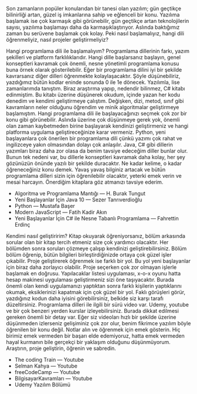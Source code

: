 Son zamanların popüler konularıdan bir tanesi olan yazılım; gün geçtikçe bilinirliği artan, güzel iş imkanlarına sahip ve eğlenceli bir konu. Yazılıma başlamak ise çok karmaşık gibi görünebilir, gün geçtikçe artan teknolojilerin sayısı, yazılıma başlamayı daha da karmaşıklaştırıyor. Aslında baktığımız zaman bu serüvene başlamak çok kolay. Peki nasıl başlamalıyız, hangi dili öğrenmeliyiz, nasıl projeler geliştirmeliyiz?

Hangi programlama dili ile başlamalıyım?
Programlama dillerinin farkı, yazım şekilleri ve platform farklılıklarıdır. Hangi dille başlarsanız başlayın, genel konseptleri kavramak çok önemli, nesne yönetimli programlama konusu buna örnek olarak gösterilebilir. Eğer bir programlama dilini iyi bir şekilde kavrarsanız diğer dilleri öğrenmekte kolaylaşacaktır. Şöyle düşünebiliriz, yazdığımız bütün kodlar eninde sonunda 0 ile 1e dönecek.
Yazılımla, lise zamanlarımda tanıştım. Biraz araştırma yapıp, nedendir bilinmez, C# kitabı edinmiştim. Bu kitabı üzerine düşünerek okudum, içinde yazan her kodu denedim ve kendimi geliştirmeye çalıştım. Değişken, dizi, metod, sınıf gibi kavramların neler olduğunu öğrendim ve minik algoritmalar geliştirmeye başlamıştım.
Hangi programlama dili ile başlayacağınızı seçmek çok zor bir konu gibi görünebilir. Aslında üzerine çok düşünmeye gerek yok, önemli olan zaman kaybetmeden birine başlayarak kendinizi geliştirmeniz ve hangi platforma uygulama geliştireceğinize karar vermeniz.
Python, yeni başlayanlara çok önerilen bir programlama dili çünkü yazımı çok rahat ve ingilizceye yakın olmasından dolayı çok anlaşılır. Java, C# gibi dillerin yazımları biraz daha zor olasa da benim tavsiye edeceğim diller bunlar olur. Bunun tek nedeni var, bu dillerle konseptleri kavramak daha kolay, her şey gözünüzün önünde yazılı bir şekilde duracaktır. Ne kadar kelime, o kadar öğreneceğiniz konu demek. Yavaş yavaş bilginiz artacak ve bütün programlama dilleri sizin için öğrenilebilir olacaktır, yeterki emek verin ve mesai harcayın.
Önerdiğim kitaplara göz atmanızı tavsiye ederim.

- Algoritma ve Programlama Mantığı — H. Burak Tungut
- Yeni Başlayanlar İçin Java 10 — Sezer Tanrıverdioğlu
- Python — Mustafa Başer
- Modern JavaScript — Fatih Kadir Akın
- Yeni Başlayanlar İçin C# ile Nesne Tabanlı Programlama — Fahrettin Erdinç

Kendimi nasıl geliştiririm?
Kitap okuyarak öğreniyorsanız, bölüm arkasında sorular olan bir kitap tercih etmeniz size çok yardımcı olacaktır. Her bölümden sonra soruları çözmeye çalışıp kendinizi geliştirebilirsiniz. Bölüm bölüm öğrenip, bütün bilgileri birleştirdiğinizde ortaya çok güzel işler çıkabilir.
Proje geliştirerek öğrenmek ise farklı bir yol. Bu yol yeni başlayanlar için biraz daha zorlayıcı olabilir. Proje seçerken çok zor olmayan işlerle başlamak en doğrusu. Yapılacaklar listesi uygulaması, x-o-x oyunu hatta hesap makinesi uygulaması geliştirmeniz sizi öne taşıyacaktır. Burada önemli olan kendi uygulamanızı yaptıktan sonra farklı kişilerin yaptıklarını okumak, eksiklerinizi kapatmak için çok güzel bir yol. Faklı görüşleri görür, yazdığınız kodun daha iyisini görebilirsiniz, belkide siz karşı tarafı düzeltirsiniz.
Programlama dilleri ile ilgili bir sürü video var. Udemy, youtube ve bir çok benzeri yerden kurslar izleyebilirsiniz. Burada dikkat edilmesi gereken önemli bir detay var. Eğer siz videoları hızlı bir şekilde üzerine düşünmeden izlerseniz gelişiminiz çok zor olur, benim fikrimce yazılım böyle öğrenilen bir konu değil. Notlar alın ve öğrenmek için emek gösterin. Hiç birimiz emek vermeden bir başarı elde edemiyoruz, hatta emek vermeden hayal kurmanın bile gerçekçi bir yaklaşım olduğunu düşünmüyorum. Araştırın, proje geliştirin, öğrenin ve sabredin.

- The coding Train — Youtube
- Selman Kahya — Youtube
- freeCodeCamp — Youtube
- BilgisayarKavramları — Youtube
- Udemy Yazılım Bölümü

